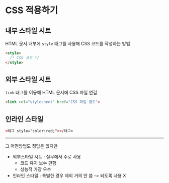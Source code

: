 # CSS 적용하기

## 내부 스타일 시트
HTML 문서 내부에 `style` 태그를 사용해 CSS 코드를 작성하는 방법
```html
<style>
  /* CSS 코드 */
</style>
```

## 외부 스타일 시트
`link` 태그를 이용해 HTML 문서에 CSS 파일 연결
```html
<link rel="stylesheet" href="CSS 파일 경로">
```

## 인라인 스타일
```html
<태그 style="color:red;"></태그>
```
---

그 어떤방법도 정답은 없지만
- 외부스타일 시트 : 실무에서 주로 사용
  - 코드 유지 보수 편함
  - 성능적 가장 우수
- 인라인 스타일 : 특별한 경우 제외 거의 안 씀 -> 되도록 사용 X